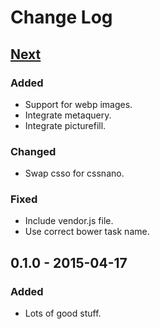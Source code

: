 # Change Log

## [Next][next] 

### Added
- Support for webp images.
- Integrate metaquery.
- Integrate picturefill.

### Changed
- Swap csso for cssnano.

### Fixed
- Include vendor.js file.
- Use correct bower task name.

## 0.1.0 - 2015-04-17

### Added
- Lots of good stuff.

[next]: https://github.com/thasmo/gulp.boilerplate/compare/v0.1.0...HEAD
